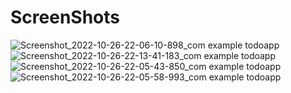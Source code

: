 # ScreenShots


![Screenshot_2022-10-26-22-06-10-898_com example todoapp](https://user-images.githubusercontent.com/98882544/198128866-0bbc6969-f662-40f9-9d6f-01713b7b70e4.jpg)
![Screenshot_2022-10-26-22-13-41-183_com example todoapp](https://user-images.githubusercontent.com/98882544/198128870-171f11cf-c7cb-484e-bf9a-3088e0441d89.jpg)
![Screenshot_2022-10-26-22-05-43-850_com example todoapp](https://user-images.githubusercontent.com/98882544/198128872-7c800fbb-934b-4df0-bac0-d2c06f57c02f.jpg)
![Screenshot_2022-10-26-22-05-58-993_com example todoapp](https://user-images.githubusercontent.com/98882544/198128874-ab36bf3c-3ece-48aa-a68f-81ceaedc62ee.jpg)
